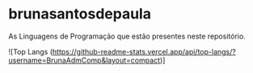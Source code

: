 # brunasantosdepaula
As Linguagens de Programação que estão presentes neste repositório.

![Top Langs (https://github-readme-stats.vercel.app/api/top-langs/?username=BrunaAdmComp&layout=compact)]
